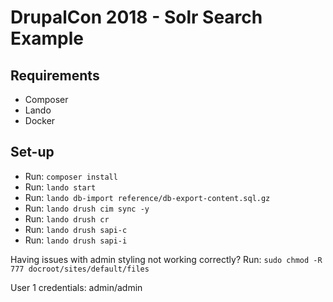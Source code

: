 # DrupalCon 2018 - Solr Search Example

## Requirements
- Composer
- Lando
- Docker

## Set-up
- Run: `composer install`
- Run: `lando start`
- Run: `lando db-import reference/db-export-content.sql.gz`
- Run: `lando drush cim sync -y`
- Run: `lando drush cr`
- Run: `lando drush sapi-c`
- Run: `lando drush sapi-i`

Having issues with admin styling not working correctly?
Run: `sudo chmod -R 777 docroot/sites/default/files`

User 1 credentials: admin/admin
